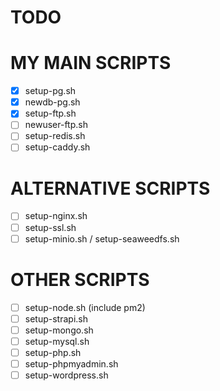 # TODO

# MY MAIN SCRIPTS
- [x] setup-pg.sh
- [x] newdb-pg.sh
- [x] setup-ftp.sh
- [ ] newuser-ftp.sh
- [ ] setup-redis.sh
- [ ] setup-caddy.sh

# ALTERNATIVE SCRIPTS
- [ ] setup-nginx.sh
- [ ] setup-ssl.sh
- [ ] setup-minio.sh / setup-seaweedfs.sh

# OTHER SCRIPTS
- [ ] setup-node.sh (include pm2)
- [ ] setup-strapi.sh
- [ ] setup-mongo.sh
- [ ] setup-mysql.sh
- [ ] setup-php.sh
- [ ] setup-phpmyadmin.sh
- [ ] setup-wordpress.sh
